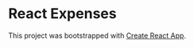 # React Expenses

This project was bootstrapped with [Create React App](https://github.com/facebook/create-react-app).
